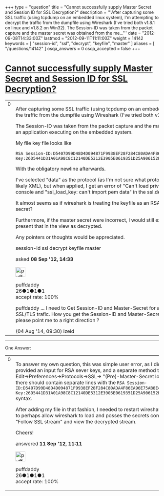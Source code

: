 +++
type = "question"
title = "Cannot successfully supply Master Secret and Session ID for SSL Decryption?"
description = '''After capturing some SSL traffic (using tcpdump on an embedded linux system), I&#x27;m attempting to decrypt the traffic from the dumpfile using Wireshark (I&#x27;ve tried both v1.8.1 on linux and v1.8.2 on Win32). The Session-ID was taken from the packet capture and the master secret was obtained from the me...'''
date = "2012-09-08T14:33:00Z"
lastmod = "2012-09-11T11:11:00Z"
weight = 14142
keywords = [ "session-id", "ssl", "decrypt", "keyfile", "master" ]
aliases = [ "/questions/14142" ]
osqa_answers = 0
osqa_accepted = false
+++

<div class="headNormal">

# [Cannot successfully supply Master Secret and Session ID for SSL Decryption?](/questions/14142/cannot-successfully-supply-master-secret-and-session-id-for-ssl-decryption)

</div>

<div id="main-body">

<div id="askform">

<table id="question-table" style="width:100%;"><colgroup><col style="width: 50%" /><col style="width: 50%" /></colgroup><tbody><tr class="odd"><td style="width: 30px; vertical-align: top"><div class="vote-buttons"><div id="post-14142-score" class="post-score" title="current number of votes">0</div><div id="favorite-count" class="favorite-count"></div></div></td><td><div id="item-right"><div class="question-body"><p>After capturing some SSL traffic (using tcpdump on an embedded linux system), I'm attempting to decrypt the traffic from the dumpfile using Wireshark (I've tried both v1.8.1 on linux and v1.8.2 on Win32).</p><p>The Session-ID was taken from the packet capture and the master secret was obtained from the memory of an application executing on the embedded system.</p><p>My file key file looks like</p><pre><code>RSA Session-ID:D5407D99D48D4D094871F9938EF28F284C80ADA4F86EA96E75AB8E4E9374C7D6 Master-Key:26D5441D31A01A98C8C12140DE5312E3905E0619351D25A906152FAB9834ABC2CFBA14C11841447ECB175646185F3FB8</code></pre><p>With the obligatory newline afterwards.</p><p>I've selected "data" as the protocol (as I'm not sure what protocol lies inside the session--though most likely XML), but when applied, I get an error of "Can't load private key from /root/<a href="http://dump.test.ms">dump.test.ms</a>" on the console and "ssl_load_key: can't import pem data" in the ssl.debug file.</p><p>It almost seems as if wireshark is treating the keyfile as an RSA/X.509 key and not the session &amp; master secret?</p><p>Furthermore, if the master secret were incorrect, I would still expect wireshark to "decrypt" the data and present that in the view as decrypted.</p><p>Any pointers or thoughts would be appreciated.</p></div><div id="question-tags" class="tags-container tags">session-id ssl decrypt keyfile master</div><div id="question-controls" class="post-controls"></div><div class="post-update-info-container"><div class="post-update-info post-update-info-user"><p>asked <strong>08 Sep '12, 14:33</strong></p><img src="https://secure.gravatar.com/avatar/55544c00e6057fb682dc445f34558af0?s=32&amp;d=identicon&amp;r=g" class="gravatar" width="32" height="32" alt="puffdaddy&#39;s gravatar image" /><p>puffdaddy<br />
<span class="score" title="26 reputation points">26</span><span title="1 badges"><span class="badge1">●</span><span class="badgecount">1</span></span><span title="1 badges"><span class="silver">●</span><span class="badgecount">1</span></span><span title="1 badges"><span class="bronze">●</span><span class="badgecount">1</span></span><br />
<span class="accept_rate" title="Rate of the user&#39;s accepted answers">accept rate:</span> <span title="puffdaddy has one accepted answer">100%</span></p></div></div><div id="comments-container-14142" class="comments-container"><span id="35163"></span><div id="comment-35163" class="comment"><div id="post-35163-score" class="comment-score"></div><div class="comment-text"><p>puffdaddy ... I need to Get Session-ID and Master-Secret for a win32 c++ application For Decrypting SSL/TLS trafic. How you get the Session-ID and Master-Secret. Witch Software did you used. Could you please point me to a right direction ?</p></div><div id="comment-35163-info" class="comment-info"><span class="comment-age">(04 Aug '14, 09:30)</span> izeid</div></div></div><div id="comment-tools-14142" class="comment-tools"></div><div class="clear"></div><div id="comment-14142-form-container" class="comment-form-container"></div><div class="clear"></div></div></td></tr></tbody></table>

------------------------------------------------------------------------

<div class="tabBar">

<span id="sort-top"></span>

<div class="headQuestions">

One Answer:

</div>

</div>

<span id="14188"></span>

<div id="answer-container-14188" class="answer accepted-answer answered-by-owner">

<table style="width:100%;"><colgroup><col style="width: 50%" /><col style="width: 50%" /></colgroup><tbody><tr class="odd"><td style="width: 30px; vertical-align: top"><div class="vote-buttons"><div id="post-14188-score" class="post-score" title="current number of votes">0</div></div></td><td><div class="item-right"><div class="answer-body"><p>To answer my own question, this was simple user error, as I didn't understand that the SSL Protocol dialog provided an input for RSA sever keys, and a separate method to input Session-IDs and Master-Secrets (i.e. Edit-&gt;Preferences-&gt;Protocols-&gt;SSL-&gt; "(Pre)-Master-Secret log filename:", and the file that you specify there should contain separate lines with the <code>RSA Session-ID:D5407D99D48D4D094871F9938EF28F284C80ADA4F86EA96E75AB8E4E9374C7D6 Master-Key:26D5441D31A01A98C8C12140DE5312E3905E0619351D25A906152FAB9834ABC2CFBA14C11841447ECB175646185F3FB8</code> syntax.</p><p>After adding my file in that fashion, I needed to restart wireshark, and then (after the restart--which seemed to perhaps allow wireshark to load and posses the secrets contained in that file) I was able to then select "Follow SSL stream" and view the decrypted stream.</p><p>Cheers!</p></div><div class="answer-controls post-controls"></div><div class="post-update-info-container"><div class="post-update-info post-update-info-user"><p>answered <strong>11 Sep '12, 11:11</strong></p><img src="https://secure.gravatar.com/avatar/55544c00e6057fb682dc445f34558af0?s=32&amp;d=identicon&amp;r=g" class="gravatar" width="32" height="32" alt="puffdaddy&#39;s gravatar image" /><p>puffdaddy<br />
<span class="score" title="26 reputation points">26</span><span title="1 badges"><span class="badge1">●</span><span class="badgecount">1</span></span><span title="1 badges"><span class="silver">●</span><span class="badgecount">1</span></span><span title="1 badges"><span class="bronze">●</span><span class="badgecount">1</span></span><br />
<span class="accept_rate" title="Rate of the user&#39;s accepted answers">accept rate:</span> <span title="puffdaddy has one accepted answer">100%</span></p></div></div><div id="comments-container-14188" class="comments-container"></div><div id="comment-tools-14188" class="comment-tools"></div><div class="clear"></div><div id="comment-14188-form-container" class="comment-form-container"></div><div class="clear"></div></div></td></tr></tbody></table>

</div>

<div class="paginator-container-left">

</div>

</div>

</div>

